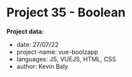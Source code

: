 # Project 35 - Boolean

**Project data:**

* date: 27/07/22
* project-name: vue-boolzapp
* languages: JS, VUEJS, HTML, CSS
* author: Kevin Baly